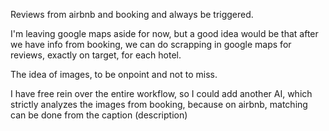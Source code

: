 Reviews from airbnb and booking and always be triggered.

I'm leaving google maps aside for now, but a good idea would be that after we have info from booking, we can do scrapping in google maps for reviews, exactly on target, for each hotel.

The idea of images, to be onpoint and not to miss.

I have free rein over the entire workflow, so I could add another AI, which strictly analyzes the images from booking, because on airbnb, matching can be done from the caption (description)